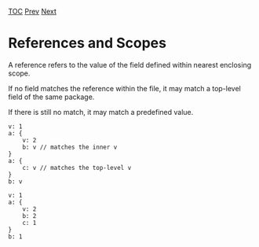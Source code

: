 [TOC](Readme.md) [Prev](json.md) [Next](selectors.md)

# References and Scopes

A reference refers to the value of the field defined within nearest
enclosing scope.

If no field matches the reference within the file, it may match a top-level
field of the same package.

If there is still no match, it may match a predefined value.

<!-- CUE editor -->
```
v: 1
a: {
    v: 2
    b: v // matches the inner v
}
a: {
    c: v // matches the top-level v
}
b: v
```

<!-- result -->
```
v: 1
a: {
    v: 2
    b: 2
    c: 1
}
b: 1
```
